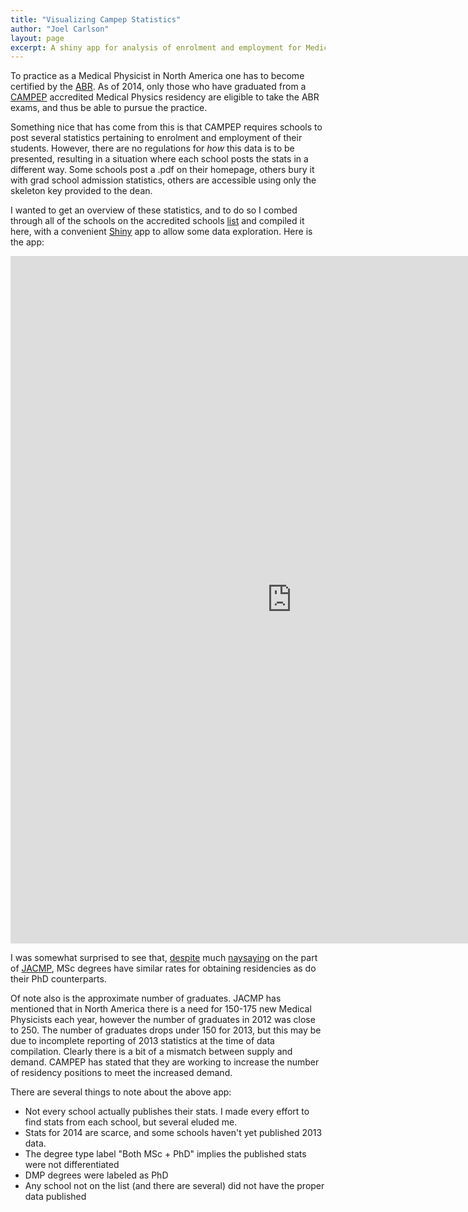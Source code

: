 ```yaml
---
title: "Visualizing Campep Statistics"
author: "Joel Carlson"
layout: page
excerpt: A shiny app for analysis of enrolment and employment for Medical Physics students
---
```


To practice as a Medical Physicist in North America one has to become certified by the [ABR](http://www.theabr.org/).  As of 2014, only those who have graduated from a [CAMPEP](http://www.campep.org/) accredited Medical Physics residency are eligible to take the ABR exams, and thus be able to pursue the practice. 

Something nice that has come from this is that CAMPEP requires schools to post several statistics pertaining to enrolment and employment of their students.  However, there are no regulations for *how* this data is to be presented, resulting in a situation where each school posts the stats in a different way.  Some schools post a .pdf on their homepage, others bury it with grad school admission statistics, others are accessible using only the skeleton key provided to the dean.

I wanted to get an overview of these statistics, and to do so I combed through all of the schools on the accredited schools [list](http://www.campep.org/campeplstgrad.asp) and compiled it here, with a convenient [Shiny](http://shiny.rstudio.com/) app to allow some data exploration.  Here is the app:

<iframe src="https://joelcarlson.shinyapps.io/campep" style="border: none; width: 900px; height: 1100px"></iframe>


I was somewhat surprised to see that, [despite](http://www.jacmp.org/index.php/jacmp/article/view/4729/html) much [naysaying](http://www.jacmp.org/index.php/jacmp/article/view/4932/html_35) on the part of [JACMP](http://www.jacmp.org/index.php/jacmp/article/view/4932/html_35), MSc degrees have similar rates for obtaining residencies as do their PhD counterparts.

Of note also is the approximate number of graduates.  JACMP has mentioned that in North America there is a need for 150-175 new Medical Physicists each year, however the number of graduates in 2012 was close to 250. The number of graduates drops under 150 for 2013, but this may be due to incomplete reporting of 2013 statistics at the time of data compilation. Clearly there is a bit of a mismatch between supply and demand. CAMPEP has stated that they are working to increase the number of residency positions to meet the increased demand.

There are several things to note about the above app:

* Not every school actually publishes their stats. I made every effort to find stats from each school, but several eluded me.
* Stats for 2014 are scarce, and some schools haven't yet published 2013 data.
* The degree type label "Both MSc + PhD" implies the published stats were not differentiated
* DMP degrees were labeled as PhD
* Any school not on the list (and there are several) did not have the proper data published




